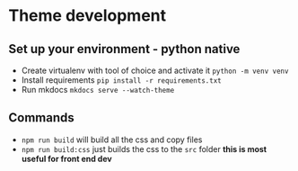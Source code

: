 # Theme development

## Set up your environment - python native

- Create virtualenv with tool of choice and activate it `python -m venv venv`
- Install requirements `pip install -r requirements.txt`
- Run mkdocs `mkdocs serve --watch-theme`

## Commands

- `npm run build` will build all the css and copy files
- `npm run build:css` just builds the css to the `src` folder **this is most useful for front end dev**

